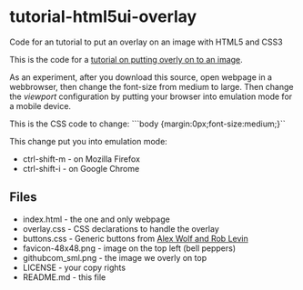 # tutorial-html5ui-overlay
Code for an tutorial to put an overlay on an image with HTML5 and CSS3

This is the code for a [tutorial on putting overly on to an image](http://codesnippets.altervista.org/tutorials/2015/BLOG.2015-07-11.jssnippets.html).

As an experiment, after you download this source, open webpage in a webbrowser, then change the font-size from medium to large. Then change the *viewport* configuration by putting your browser into emulation mode for a mobile device.

This is the CSS code to change:
```body {margin:0px;font-size:medium;}``

This change put you into emulation mode:
* ctrl-shift-m - on Mozilla Firefox
* ctrl-shift-i - on Google Chrome

## Files ##
* index.html - the one and only webpage
* overlay.css - CSS declarations to handle the overlay
* buttons.css - Generic buttons from [Alex Wolf and Rob Levin](https://github.com/alexwolfe/Buttons)
* favicon-48x48.png - image on the top left (bell peppers)
* githubcom_sml.png - the image we overly on top
* LICENSE - your copy rights
* README.md - this file
